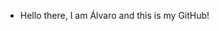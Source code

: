 - Hello there, I am Álvaro and this is my GitHub!


<!---
AlvaroMyGit/AlvaroMyGit is a ✨ special ✨ repository because its `README.md` (this file) appears on your GitHub profile.
You can click the Preview link to take a look at your changes.
--->
